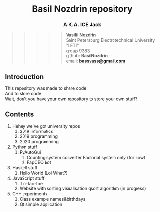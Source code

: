 <center>
    <h1>Basil Nozdrin repository</h1>
    <h3>A.K.A. ICE Jack</h3>
</center>

>>>>> <b>Vasilii Nozdrin</b> <br>
>>>>> Saint Petersburg Electrotechnical University "LETI" <br>
>>>>> group 9383 <br>
>>>>> github: <b>BasilNozdrin</b> <br>
>>>>> email: <b>bassvass@gmail.com</b> <br>

## Introduction

This repository was made to share code <br>
And to store code <br>
Wait, don't you have your own repository to store your own stuff? <br>

## Contents

1. Hehey we've got university repos
    1. 2019 informatics
    2. 2019 programming
    3. 2020 programming
2. Python stuff
    1. PyAutoGui
        1. Counting system converter
            Factorial system only (for now)
        2. FapCEO bot
3. Haskell stuff
    1. Hello World (Lol What?)
4. JavaScript stuff
    1. Tic-tac-toe
    2. Website with sorting visualisation
        qsort algorithm (in progress)
5. C++ experiments
    1. Class example names&birthdays
    2. Qt simple application

